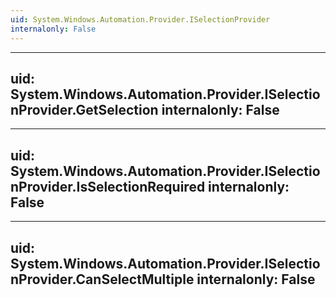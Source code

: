 ```yaml
---
uid: System.Windows.Automation.Provider.ISelectionProvider
internalonly: False
---
```


---
uid: System.Windows.Automation.Provider.ISelectionProvider.GetSelection
internalonly: False
---

---
uid: System.Windows.Automation.Provider.ISelectionProvider.IsSelectionRequired
internalonly: False
---

---
uid: System.Windows.Automation.Provider.ISelectionProvider.CanSelectMultiple
internalonly: False
---
